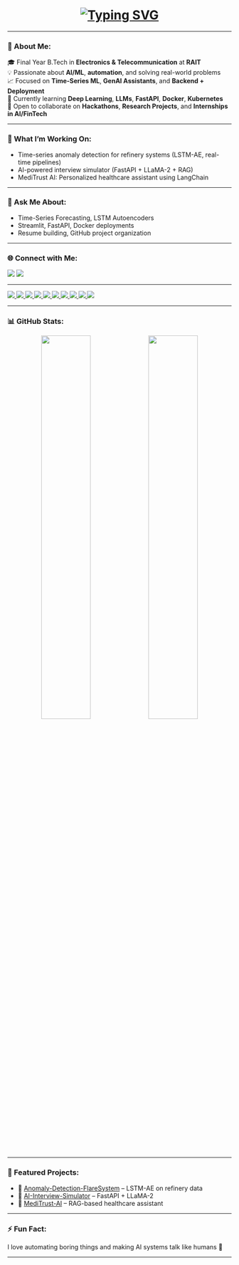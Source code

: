 <!-- GitHub Profile README for Ojas Shenwai -->

<!-- Banner -->
<h1 align="center">
  <a href="https://github.com/Ojas1584" target="_blank">
    <img src="https://readme-typing-svg.herokuapp.com?font=Fira+Code&size=32&pause=1000&color=F75C7E&center=true&vCenter=true&width=500&lines=👋+I'm+Ojas+Shenwai" alt="Typing SVG" />
  </a>
</h1>


---

### 🚀 About Me:
🎓 Final Year B.Tech in **Electronics & Telecommunication** at **RAIT**  
💡 Passionate about **AI/ML**, **automation**, and solving real-world problems  
📈 Focused on **Time-Series ML**, **GenAI Assistants**, and **Backend + Deployment**  
🧠 Currently learning **Deep Learning**, **LLMs**, **FastAPI**, **Docker**, **Kubernetes**  
🤝 Open to collaborate on **Hackathons**, **Research Projects**, and **Internships in AI/FinTech**

---

### 🔭 What I’m Working On:
- Time-series anomaly detection for refinery systems (LSTM-AE, real-time pipelines)
- AI-powered interview simulator (FastAPI + LLaMA-2 + RAG)
- MediTrust AI: Personalized healthcare assistant using LangChain

---

### 💬 Ask Me About:
- Time-Series Forecasting, LSTM Autoencoders
- Streamlit, FastAPI, Docker deployments
- Resume building, GitHub project organization

---

### 🌐 Connect with Me:
<p>
  <a href="mailto:ojasvinayshenwai@gmail.com"><img src="https://img.shields.io/badge/Gmail-EA4335?style=for-the-badge&logo=gmail&logoColor=white"/></a>
  <a href="https://www.linkedin.com/in/ojas-shenwai/"><img src="https://img.shields.io/badge/LinkedIn-0A66C2?style=for-the-badge&logo=linkedin&logoColor=white"/></a>
</p>

---

<p align="left">
  <a href="https://www.python.org/" target="_blank">
    <img src="https://img.shields.io/badge/Python-3776AB?style=for-the-badge&logo=python&logoColor=white" />
  </a>
  <a href="https://scikit-learn.org/" target="_blank">
    <img src="https://img.shields.io/badge/Scikit--Learn-F7931E?style=for-the-badge&logo=scikit-learn&logoColor=white" />
  </a>
  <a href="https://www.tensorflow.org/" target="_blank">
    <img src="https://img.shields.io/badge/TensorFlow-FF6F00?style=for-the-badge&logo=tensorflow&logoColor=white" />
  </a>
  <a href="https://keras.io/" target="_blank">
    <img src="https://img.shields.io/badge/Keras-D00000?style=for-the-badge&logo=keras&logoColor=white" />
  </a>
  <a href="https://fastapi.tiangolo.com/" target="_blank">
    <img src="https://img.shields.io/badge/FastAPI-009688?style=for-the-badge&logo=fastapi&logoColor=white" />
  </a>
  <a href="https://streamlit.io/" target="_blank">
    <img src="https://img.shields.io/badge/Streamlit-FF4B4B?style=for-the-badge&logo=streamlit&logoColor=white" />
  </a>
  <a href="https://powerbi.microsoft.com/" target="_blank">
    <img src="https://img.shields.io/badge/PowerBI-F2C811?style=for-the-badge&logo=powerbi&logoColor=black" />
  </a>
  <a href="https://www.alteryx.com/" target="_blank">
    <img src="https://img.shields.io/badge/Alteryx-1C6ACB?style=for-the-badge" />
  </a>
  <a href="https://www.docker.com/" target="_blank">
    <img src="https://img.shields.io/badge/Docker-2496ED?style=for-the-badge&logo=docker&logoColor=white" />
  </a>
  <a href="https://kubernetes.io/" target="_blank">
    <img src="https://img.shields.io/badge/Kubernetes-326CE5?style=for-the-badge&logo=kubernetes&logoColor=white" />
  </a>
</p>


---

### 📊 GitHub Stats:
<p align="center">
  <img src="https://github-readme-stats.vercel.app/api?username=Ojas1584&show_icons=true&theme=radical" width="47%" />
  <img src="https://github-readme-streak-stats.herokuapp.com/?user=Ojas1584&theme=radical" width="47%" />
</p>

---

### 📌 Featured Projects:
- 🔬 [Anomaly-Detection-FlareSystem](https://github.com/Ojas1584/Anomaly-Detection-FlareSystem) – LSTM-AE on refinery data  
- 🤖 [AI-Interview-Simulator](https://github.com/Ojas1584/AI-Interview-Simulator) – FastAPI + LLaMA-2  
- 🏥 [MediTrust-AI](https://github.com/Ojas1584/MediTrust-AI) – RAG-based healthcare assistant

---

### ⚡ Fun Fact:
I love automating boring things and making AI systems talk like humans 🤖

---
